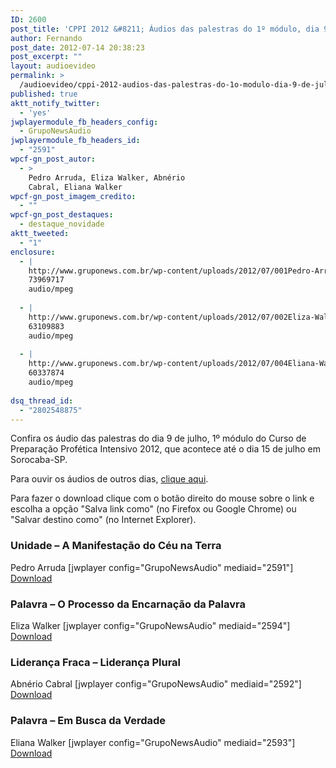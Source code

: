 ```yaml
---
ID: 2600
post_title: 'CPPI 2012 &#8211; Áudios das palestras do 1º módulo, dia 9 de julho'
author: Fernando
post_date: 2012-07-14 20:38:23
post_excerpt: ""
layout: audioevideo
permalink: >
  /audioevideo/cppi-2012-audios-das-palestras-do-1o-modulo-dia-9-de-julho
published: true
aktt_notify_twitter:
  - 'yes'
jwplayermodule_fb_headers_config:
  - GrupoNewsAudio
jwplayermodule_fb_headers_id:
  - "2591"
wpcf-gn_post_autor:
  - >
    Pedro Arruda, Eliza Walker, Abnério
    Cabral, Eliana Walker
wpcf-gn_post_imagem_credito:
  - ""
wpcf-gn_post_destaques:
  - destaque_novidade
aktt_tweeted:
  - "1"
enclosure:
  - |
    http://www.gruponews.com.br/wp-content/uploads/2012/07/001Pedro-Arruda-segunda-dia-9.mp3
    73969717
    audio/mpeg
    
  - |
    http://www.gruponews.com.br/wp-content/uploads/2012/07/002Eliza-Walker-segunda-dia-9.mp3
    63109883
    audio/mpeg
    
  - |
    http://www.gruponews.com.br/wp-content/uploads/2012/07/004Eliana-Walker-segunda-dia-9.mp3
    60337874
    audio/mpeg
    
dsq_thread_id:
  - "2802548875"
---
```

Confira os áudio das palestras do dia 9 de julho, 1º módulo do Curso de Preparação Profética Intensivo 2012, que acontece até o dia 15 de julho em Sorocaba-SP.

Para ouvir os áudios de outros dias, <a href="http://www.gruponews.com.br/assuntos/publicacoes/audio/cppi2012">clique aqui</a>.

Para fazer o download clique com o botão direito do mouse sobre o link e escolha a opção "Salva link como" (no Firefox ou Google Chrome) ou "Salvar destino como" (no Internet Explorer).
<h3>Unidade – A Manifestação do Céu na Terra</h3>
Pedro Arruda
[jwplayer config="GrupoNewsAudio" mediaid="2591"]
<a href="http://www.gruponews.com.br/wp-content/uploads/2012/07/001Pedro-Arruda-segunda-dia-9.mp3">Download</a>
<h3>Palavra – O Processo da Encarnação da Palavra</h3>
Eliza Walker
[jwplayer config="GrupoNewsAudio" mediaid="2594"]
<a href="http://www.gruponews.com.br/wp-content/uploads/2012/07/002Eliza-Walker-segunda-dia-9.mp3">Download</a>
<h3>Liderança Fraca – Liderança Plural</h3>
Abnério Cabral
[jwplayer config="GrupoNewsAudio" mediaid="2592"]
<a href="http://www.gruponews.com.br/wp-content/uploads/2012/07/003Abnério-Cabral-segunda-dia-9.mp3">Download</a>
<h3>Palavra – Em Busca da Verdade</h3>
Eliana Walker
[jwplayer config="GrupoNewsAudio" mediaid="2593"]
<a href="http://www.gruponews.com.br/wp-content/uploads/2012/07/004Eliana-Walker-segunda-dia-9.mp3">Download</a>
